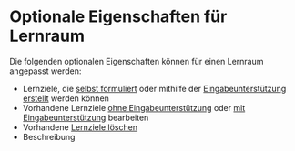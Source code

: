 # Optionale Eigenschaften für Lernraum

Die folgenden optionalen Eigenschaften können für einen Lernraum angepasst werden:

- Lernziele, die [selbst formuliert](AHO02.md) oder mithilfe der [Eingabeunterstützung erstellt](AHO01.md) werden können
- Vorhandene Lernziele [ohne Eingabeunterstützung](AHO04.md) oder [mit Eingabeunterstützung](AHO03.md) bearbeiten
- Vorhandene [Lernziele löschen](AHO05.md)
- Beschreibung
